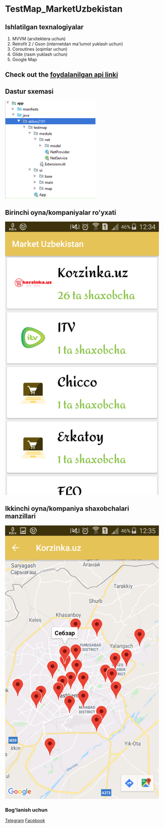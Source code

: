# TestMap_MarketUzbekistan
## Ishlatilgan texnalogiyalar
1. MVVM (arxitektera uchun)
2. Retrofit 2 / Gson (internetdan ma'lumot yuklash uchun)
3. Coroutines (oqimlar uchun)
4. Glide (rasm yuklash uchun)
5. Google Map

## Check out the [foydalanilgan api linki](https://androidapi.lebazar.uz/api/v1/company/list/)

## Dastur sxemasi
![Dastur sxemasi](ScreenShots/screen1.png)

## Birinchi oyna/kompaniyalar ro'yxati
![Birinchi oyna/kompaniyalar ro'yxati](ScreenShots/screen2.png)

## Ikkinchi oyna/kompaniya shaxobchalari manzillari
![Ikkinchi oyna/kompaniya shaxobchalari manzillari](ScreenShots/screen3.png)

### Bog'lanish uchun
[Telegram](https://t.me/abbos2101)
[Facebook](https://www.facebook.com/abbos.bobomurodov.2101)
